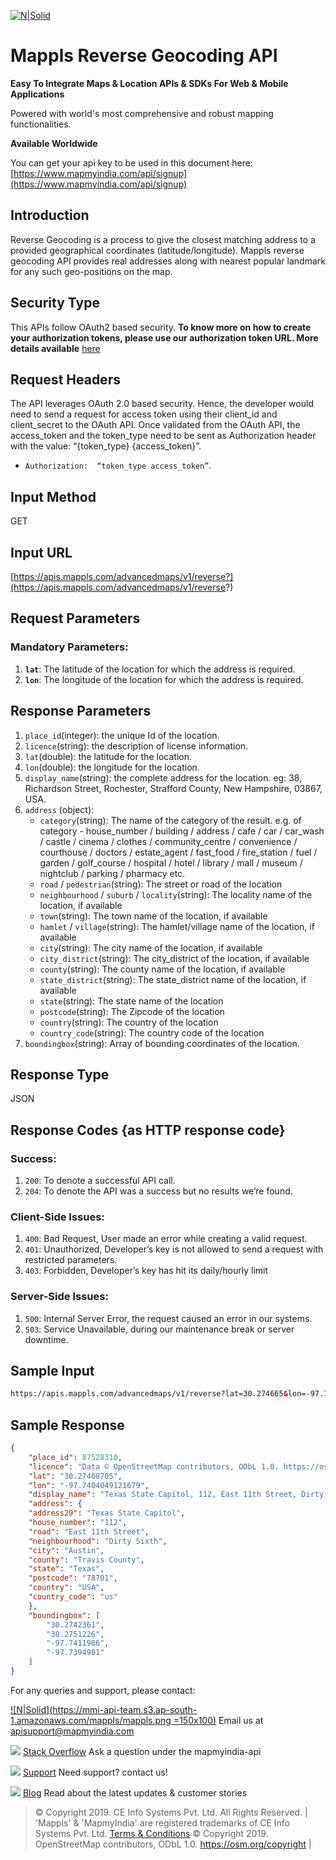 ﻿[![N|Solid](https://mmi-api-team.s3.ap-south-1.amazonaws.com/mappls/mappls.png=160x80)](https://www.mapmyindia.com/api/)

# Mappls Reverse Geocoding API

**Easy To Integrate Maps & Location APIs & SDKs For Web & Mobile Applications**

Powered with world's most comprehensive and robust mapping functionalities.

**Available Worldwide**

You can get your api key to be used in this document here: [https://www.mapmyindia.com/api/signup](https://www.mapmyindia.com/api/signup)

## Introduction
Reverse Geocoding is a process to give the closest matching address to a provided geographical coordinates (latitude/longitude). Mappls reverse geocoding API provides real addresses along with nearest popular landmark for any such geo-positions on the map.

## Security Type
This APIs follow OAuth2 based security. **To know more on how to create your authorization tokens, please use our authorization token URL. More details available**  [here](https://www.mapmyindia.com/api/advanced-maps/doc/authentication-api.php)

## Request Headers

The API leverages OAuth 2.0 based security. Hence, the developer would need to send a request for access token using their client_id and client_secret to the OAuth API. Once validated from the OAuth API, the access_token and the token_type need to be sent as Authorization header with the value: “{token_type} {access_token}”.

-  `Authorization:  “token_type access_token”`.

## Input Method

GET

## Input URL

[https://apis.mappls.com/advancedmaps/v1/reverse?](https://apis.mappls.com/advancedmaps/v1/reverse?)

## Request Parameters

### Mandatory Parameters:
1.  **`lat`**:  The latitude of the location for which the address is required.
2.  **`lon`**: The longitude of the location for which the address is required.

## Response Parameters

1. `place_id`(integer): the unique Id of the location.
2. `licence`(string): the description of license information.
3. `lat`(double): the latitude for the location.
4. `lon`(double): the longitude for the location.
5. `display_name`(string): the complete address for the location. eg: 38, Richardson Street, Rochester, Strafford County, New Hampshire, 03867, USA.
6. `address` (object): 
	- `category`(string): The name of the category of the result. e.g. of category - house_number / building / address / cafe / car / car_wash / castle / cinema / clothes / community_centre / convenience / courthouse / doctors / estate_agent / fast_food / fire_station / fuel / garden / golf_course / hospital / hotel / library / mall / museum / nightclub / parking / pharmacy etc.
	- `road` / `pedestrian`(string): The street or road of the location
	- `neighbourhood` / `suburb` / `locality`(string): The locality name of the location, if available
	- `town`(string): The town name of the location, if available
	- `hamlet` / `village`(string): The hamlet/village name of the location, if available
	- `city`(string): The city name of the location, if available
	- `city_district`(string): The city_district of the location, if available
	- `county`(string): The county name of the location, if available
	- `state_district`(string): The state_district name of the location, if available
	- `state`(string): The state name of the location
	- `postcode`(string): The Zipcode of the location
	- `country`(string): The country of the location
	- `country_code`(string): The country code of the location
7. `boundingbox`(string): Array of bounding coordinates of the location.

## Response Type

JSON

## Response Codes {as HTTP response code}

### Success:

1. `200`: To denote a successful API call. 
2. `204`: To denote the API was a success but no results we’re found.

### Client-Side Issues:
1. `400`: Bad Request, User made an error while creating a valid request. 
2. `401`: Unauthorized, Developer’s key is not allowed to send a request with restricted parameters. 
3. `403`: Forbidden, Developer’s key has hit its daily/hourly limit

### Server-Side Issues:
1. `500`: Internal Server Error, the request caused an error in our systems. 
2. `503`: Service Unavailable, during our maintenance break or server downtime.


## Sample Input
```html
https://apis.mappls.com/advancedmaps/v1/reverse?lat=30.274665&lon=-97.740553
```

## Sample Response

```json
{
	"place_id": 87528310,
	"licence": "Data © OpenStreetMap contributors, ODbL 1.0. https://osm.org/copyright",
	"lat": "30.27468705",
	"lon": "-97.7404049121679",
	"display_name": "Texas State Capitol, 112, East 11th Street, Dirty Sixth, Austin, Travis County, Texas, 78701, USA",
	"address": {
	"address29": "Texas State Capitol",
	"house_number": "112",
	"road": "East 11th Street",
	"neighbourhood": "Dirty Sixth",
	"city": "Austin",
	"county": "Travis County",
	"state": "Texas",
	"postcode": "78701",
	"country": "USA",
	"country_code": "us"
	},
	"boundingbox": [
		"30.2742361",
		"30.2751226",
		"-97.7411986",
		"-97.7394981"
	]
}
```


For any queries and support, please contact: 

[![N|Solid](https://mmi-api-team.s3.ap-south-1.amazonaws.com/mappls/mappls.png =150x100)](https://www.mapmyindia.com/api/)
Email us at [apisupport@mapmyindia.com](mailto:apisupport@mapmyindia.com)

![](https://www.mapmyindia.com/api/img/icons/stack-overflow.png)
[Stack Overflow](https://stackoverflow.com/questions/tagged/mapmyindia-api)
Ask a question under the mapmyindia-api

![](https://www.mapmyindia.com/api/img/icons/support.png)
[Support](https://www.mapmyindia.com/api/index.php#f_cont)
Need support? contact us!

![](https://www.mapmyindia.com/api/img/icons/blog.png)
[Blog](http://www.mapmyindia.com/blog/)
Read about the latest updates & customer stories


> © Copyright 2019. CE Info Systems Pvt. Ltd. All Rights Reserved. | 
> 'Mappls' & 'MapmyIndia' are registered trademarks of CE Info Systems Pvt. Ltd.
> [Terms & Conditions](http://www.mapmyindia.com/api/terms-&-conditions)
> © Copyright 2019. OpenStreetMap contributors, ODbL 1.0. https://osm.org/copyright |
